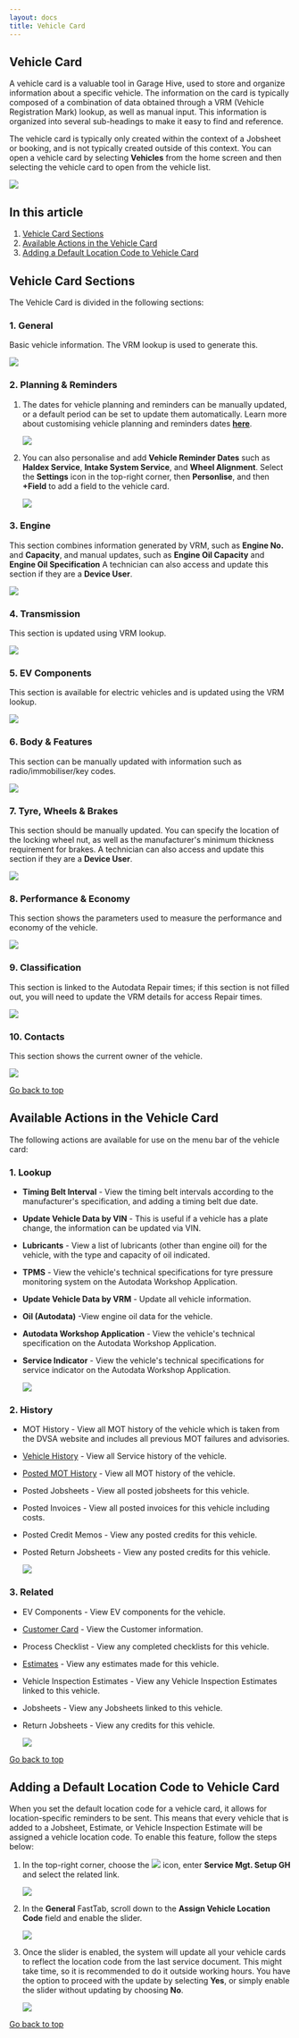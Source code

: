 ```yaml
---
layout: docs
title: Vehicle Card
---
```


<a name="top"></a>

## Vehicle Card
A vehicle card is a valuable tool in Garage Hive, used to store and organize information about a specific vehicle. The information on the card is typically composed of a combination of data obtained through a VRM (Vehicle Registration Mark) lookup, as well as manual input. This information is organized into several sub-headings to make it easy to find and reference. 

The vehicle card is typically only created within the context of a Jobsheet or booking, and is not typically created outside of this context.
You can open a vehicle card by selecting **Vehicles** from the home screen and then selecting the vehicle card to open from the vehicle list.

   ![](media/garagehive-vehicle-card0.png)

## In this article
1. [Vehicle Card Sections](#vehicle-card-sections)
2. [Available Actions in the Vehicle Card](#available-actions-in-the-vehicle-card)
3. [Adding a Default Location Code to Vehicle Card](#adding-a-default-location-code-to-vehicle-card)

## Vehicle Card Sections
The Vehicle Card is divided in the following sections:

### 1. General 
Basic vehicle information. The VRM lookup is used to generate this.

   ![](media/garagehive-vehicle-card1.png)

### 2. Planning & Reminders
1. The dates for vehicle planning and reminders can be manually updated, or a default period can be set to update them automatically. Learn more about customising vehicle planning and reminders dates [**here**](/docs/garagehive-customising-vehicle-reminder-dates.html "Customising Vehicle Reminder Dates").

   ![](media/garagehive-vehicle-card2.png)

2. You can also personalise and add **Vehicle Reminder Dates** such as **Haldex Service**, **Intake System Service**, and **Wheel Alignment**. Select the **Settings** icon in the top-right corner, then **Personlise**, and then **+Field** to add a field to the vehicle card.

   ![](media/garagehive-vehicle-card2a.png)

### 3. Engine 
This section combines information generated by VRM, such as **Engine No.** and **Capacity**, and manual updates, such as **Engine Oil Capacity** and **Engine Oil Specification** A technician can also access and update this section if they are a **Device User**.

   ![](media/garagehive-vehicle-card3.png)

### 4. Transmission 
This section is updated using VRM lookup. 

   ![](media/garagehive-vehicle-card4.png)

### 5. EV Components
This section is available for electric vehicles and is updated using the VRM lookup.

   ![](media/garagehive-vehicle-card4a.png)

### 6. Body & Features 
This section can be manually updated with information such as radio/immobiliser/key codes. 

   ![](media/garagehive-vehicle-card5.png)

### 7. Tyre, Wheels & Brakes
This section should be manually updated. You can specify the location of the locking wheel nut, as well as the manufacturer's minimum thickness requirement for brakes. A technician can also access and update this section if they are a **Device User**.

   ![](media/garagehive-vehicle-card6.png)

### 8. Performance & Economy 
This section shows the parameters used to measure the performance and economy of the vehicle.

   ![](media/garagehive-vehicle-card7.png)

### 9. Classification
This section is linked to the Autodata Repair times; if this section is not filled out, you will need to update the VRM details for access Repair times.

   ![](media/garagehive-vehicle-card8.png)

### 10. Contacts 
This section shows the current owner of the vehicle. 

   ![](media/garagehive-vehicle-card9.png)


[Go back to top](#top)

## Available Actions in the Vehicle Card
The following actions are available for use on the menu bar of the vehicle card:

### 1. Lookup 

   * **Timing Belt Interval** - View the timing belt intervals according to the manufacturer's specification, and adding a timing belt due date.
   * **Update Vehicle Data by VIN** - This is useful if a vehicle has a plate change, the information can be updated via VIN.
   * **Lubricants** - View a list of lubricants (other than engine oil) for the vehicle, with the type and capacity of oil indicated.
   * **TPMS** - View the vehicle's technical specifications for tyre pressure monitoring system on the Autodata Workshop Application.
   * **Update Vehicle Data by VRM** - Update all vehicle information.
   * **Oil (Autodata)** -View engine oil data for the vehicle.
   * **Autodata Workshop Application** - View the vehicle's technical specification on the Autodata Workshop Application.
   * **Service Indicator** - View the vehicle's technical specifications for service indicator on the Autodata Workshop Application.

      ![](media/garagehive-vehicle-card10.png)

### 2. History 

   * MOT History - View all MOT history of the vehicle which is taken from the DVSA website and includes all previous MOT failures and advisories. 
   * [Vehicle History](/docs/garagehive-service-history.html "Vehicle History") - View all Service history of the vehicle.
   * [Posted MOT History](/docs/garagehive-mot-history.html "MOT History") - View all MOT history of the vehicle. 
   * Posted Jobsheets - View all posted jobsheets for this vehicle.
   * Posted Invoices - View all posted invoices for this vehicle including costs. 
   * Posted Credit Memos - View any posted credits for this vehicle. 
   * Posted Return Jobsheets - View any posted credits for this vehicle. 

      ![](media/garagehive-vehicle-card11.png)

### 3. Related 

   * EV Components - View EV components for the vehicle.
   * [Customer Card](/docs/garagehive-create-a-customer-card.html "Customer Card") - View the Customer information.  
   * Process Checklist - View any completed checklists for this vehicle. 
   * [Estimates](/docs/garagehive-create-an-estimate.html "Estimates") - View any estimates made for this vehicle. 
   * Vehicle Inspection Estimates - View any Vehicle Inspection Estimates  linked to this vehicle.
   * Jobsheets - View any Jobsheets linked to this vehicle. 
   * Return Jobsheets - View any credits for this vehicle. 

      ![](media/garagehive-vehicle-card12.png)

   
   [Go back to top](#top)

## Adding a Default Location Code to Vehicle Card
When you set the default location code for a vehicle card, it allows for location-specific reminders to be sent. This means that every vehicle that is added to a Jobsheet, Estimate, or Vehicle Inspection Estimate will be assigned a vehicle location code. To enable this feature, follow the steps below:
1. In the top-right corner, choose the ![](media/search_icon.png) icon, enter **Service Mgt. Setup GH** and select the related link.

   ![](media/garagehive-vehicle-card13.png)

2. In the **General** FastTab, scroll down to the **Assign Vehicle Location Code** field and enable the slider.

   ![](media/garagehive-vehicle-card14.png)

3. Once the slider is enabled, the system will update all your vehicle cards to reflect the location code from the last service document. This might take time, so it is recommended to do it outside working hours. You have the option to proceed with the update by selecting **Yes**, or simply enable the slider without updating by choosing **No**.

   ![](media/garagehive-vehicle-card15.png)


[Go back to top](#top)
